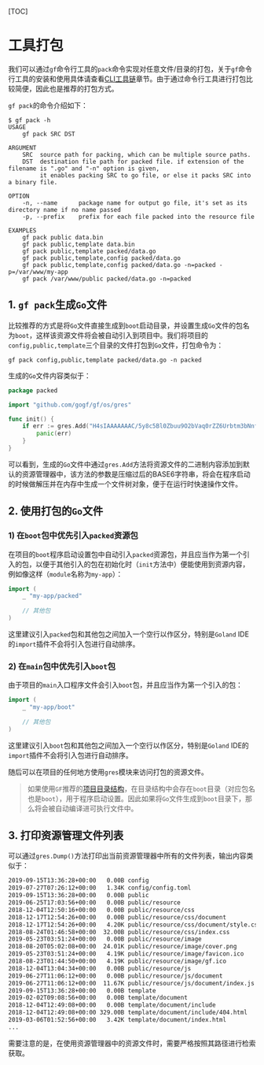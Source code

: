 [TOC]

# 工具打包


我们可以通过`gf`命令行工具的`pack`命令实现对任意文件/目录的打包，关于`gf`命令行工具的安装和使用具体请查看[CLI工具链](toolchain/cli.md)章节。由于通过命令行工具进行打包比较简便，因此也是推荐的打包方式。

`gf pack`的命令介绍如下：
```
$ gf pack -h
USAGE 
    gf pack SRC DST

ARGUMENT
    SRC  source path for packing, which can be multiple source paths.
    DST  destination file path for packed file. if extension of the filename is ".go" and "-n" option is given, 
         it enables packing SRC to go file, or else it packs SRC into a binary file.

OPTION
    -n, --name      package name for output go file, it's set as its directory name if no name passed
    -p, --prefix    prefix for each file packed into the resource file

EXAMPLES
    gf pack public data.bin
    gf pack public,template data.bin
    gf pack public,template packed/data.go
    gf pack public,template,config packed/data.go
    gf pack public,template,config packed/data.go -n=packed -p=/var/www/my-app
    gf pack /var/www/public packed/data.go -n=packed
```


## 1. `gf pack`生成`Go`文件

比较推荐的方式是将`Go`文件直接生成到`boot`启动目录，并设置生成`Go`文件的包名为`boot`，这样该资源文件将会被自动引入到项目中。我们将项目的`config,public,template`三个目录的文件打包到`Go`文件，打包命令为：
```
gf pack config,public,template packed/data.go -n packed
```


生成的`Go`文件内容类似于：
```go
package packed

import "github.com/gogf/gf/os/gres"

func init() {
	if err := gres.Add("H4sIAAAAAAAC/5y8c5Bl0Zbuu9O2bVaq0rZZ6Urbtm3bNnfatipto9"); err != nil {
		panic(err)
	}
}
```

可以看到，生成的`Go`文件中通过`gres.Add`方法将资源文件的二进制内容添加到默认的资源管理器中，该方法的参数是压缩过后的BASE6字符串，将会在程序启动的时候做解压并在内存中生成一个文件树对象，便于在运行时快速操作文件。

## 2. 使用打包的`Go`文件

### 1) 在`boot`包中优先引入`packed`资源包
在项目的`boot`程序启动设置包中自动引入`packed`资源包，并且应当作为第一个引入的包，以便于其他引入的包在初始化时（`init`方法中）便能使用到资源内容，例如像这样（`module`名称为`my-app`）：
```go
import (
    _ "my-app/packed"
    
    // 其他包
)
```
这里建议引入`packed`包和其他包之间加入一个空行以作区分，特别是`Goland` IDE的`import`插件不会将引入包进行自动排序。

### 2) 在`main`包中优先引入`boot`包
由于项目的`main`入口程序文件会引入`boot`包，并且应当作为第一个引入的包：
```go
import (
    _ "my-app/boot"
    
    // 其他包
)
```
这里建议引入`boot`包和其他包之间加入一个空行以作区分，特别是`Goland` IDE的`import`插件不会将引入包进行自动排序。

随后可以在项目的任何地方使用`gres`模块来访问打包的资源文件。

> 如果使用`GF`推荐的[项目目录结构](start/index.md)，在目录结构中会存在`boot`目录（对应包名也是`boot`），用于程序启动设置。因此如果将`Go`文件生成到`boot`目录下，那么将会被自动编译进可执行文件中。

## 3. 打印资源管理文件列表

可以通过`gres.Dump()`方法打印出当前资源管理器中所有的文件列表，输出内容类似于：
```html
2019-09-15T13:36:28+00:00   0.00B config
2019-07-27T07:26:12+00:00   1.34K config/config.toml
2019-09-15T13:36:28+00:00   0.00B public
2019-06-25T17:03:56+00:00   0.00B public/resource
2018-12-04T12:50:16+00:00   0.00B public/resource/css
2018-12-17T12:54:26+00:00   0.00B public/resource/css/document
2018-12-17T12:54:26+00:00   4.20K public/resource/css/document/style.css
2018-08-24T01:46:58+00:00  32.00B public/resource/css/index.css
2019-05-23T03:51:24+00:00   0.00B public/resource/image
2018-08-20T05:02:08+00:00  24.01K public/resource/image/cover.png
2019-05-23T03:51:24+00:00   4.19K public/resource/image/favicon.ico
2018-08-23T01:44:50+00:00   4.19K public/resource/image/gf.ico
2018-12-04T13:04:34+00:00   0.00B public/resource/js
2019-06-27T11:06:12+00:00   0.00B public/resource/js/document
2019-06-27T11:06:12+00:00  11.67K public/resource/js/document/index.js
2019-09-15T13:36:28+00:00   0.00B template
2019-02-02T09:08:56+00:00   0.00B template/document
2018-12-04T12:49:08+00:00   0.00B template/document/include
2018-12-04T12:49:08+00:00 329.00B template/document/include/404.html
2019-03-06T01:52:56+00:00   3.42K template/document/index.html
...
```
需要注意的是，在使用资源管理器中的资源文件时，需要严格按照其路径进行检索获取。
